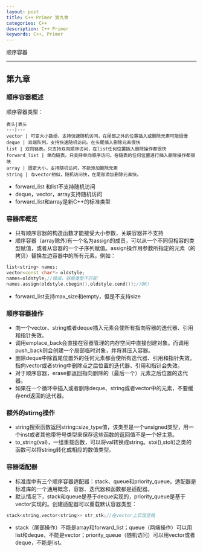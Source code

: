 ```yaml
---
layout: post
title: C++ Primer 第九章
categories: C++
description: C++ Primer
keywords: C++, Primer
---
```


顺序容器

---

## 第九章

### 顺序容器概述
顺序容器类型：

```
表头|表头
---|---
vector | 可变大小数组，支持快速随机访问，在尾部之外的位置插入或删除元素可能很慢
deque | 双端队列，支持快速随机访问。在头尾插入删除元素很快
list | 双向链表。只支持双向顺序访问，在list任何位置插入删除操作都很快
forward_list | 单向链表。只支持单向顺序访问。在链表的任何位置进行插入删除操作都很块
array | 固定大小，支持随机访问，不能添加删除元素
string | 与vector相似，随机访问快，在尾部添加删除元素快。
```
- forward_list 和list不支持随机访问
- deque，vector，array支持随机访问
- forward_list和array是新C++的标准类型

### 容器库概览

- 只有顺序容器的构造函数才能接受大小参数，关联容器并不支持
- 顺序容器（array除外)有一个名为assign的成员，可以从一个不同但相容的类型赋值，或者从容器的一个子序列赋值。assign操作用参数所指定的元素（的拷贝）替换左边容器中的所有元素。例如：
```c++
list<string> names;
vector<const char*> oldstyle;
names=oldstyle;//错误，容器类型不匹配
names.assign(oldstyle.cbegin(),oldstyle.cend());//OK!
```
- forward_list支持max_size和empty，但是不支持size

### 顺序容器操作

- 向一个vector、string或者deque插入元素会使所有指向容器的迭代器、引用和指针失效。
- 调用emplace_back会直接在容器管理的内存空间中直接创建对象。而调用push_back则会创建一个局部临时对象，并将其压入容器。
- 删除deque中除首尾位置外的任何元素都会使所有迭代器、引用和指针失效。指向vector或者string中删除点之后位置的迭代器、引用和指针会失效。
- 对于顺序容器，erase都返回指向删除的（最后一个）元素之后位置的迭代器。
- 如果在一个循环中插入或者删除deque、string或者vector中的元素，不要缓存end返回的迭代器。

### 额外的stirng操作
- string搜索函数返回string::size_type值，该类型是一个unsigned类型，用一个inst或者其他带符号类型来保存这些函数的返回值不是一个好主意。
- to_string(val)，一组重载函数，可以将val转换成string。stoi(),stol()之类的函数可以将string转化成相应的数值类型。


### 容器适配器
- 标准库中有三个顺序容器适配器：stack、queue和priority_queue。适配器是标准库的一个通用概念，容器、迭代器和函数都是适配器。
- 默认情况下，stack和queue是基于deque实现的，priority_queue是基于vector实现的。创建适配器可以重载默认容器类型：
```c++
stack<string,vector<string>> str_stk;//在vector上实现空栈
```
- stack（尾部操作）不能是array和forward_list；queue（两端操作）可以用list和deque，不能是vector；priority_queue（随机访问）可以用vector或者deque，不能是list。



